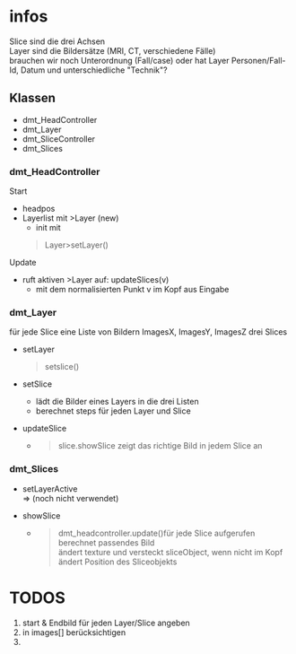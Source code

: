 # infos

Slice sind die drei Achsen  
Layer sind die Bildersätze (MRI, CT, verschiedene Fälle)  
brauchen wir noch Unterordnung (Fall/case) oder hat Layer Personen/Fall-Id, Datum und unterschiedliche "Technik"? 


## Klassen
- dmt_HeadController
- dmt_Layer
- dmt_SliceController
- dmt_Slices

### dmt_HeadController
Start
+ headpos
+ Layerlist  mit >Layer (new) 
  + init mit  
  >Layer>setLayer()

Update
+ ruft aktiven >Layer auf: updateSlices(v)
  + mit dem normalisierten Punkt v im Kopf aus Eingabe

### dmt_Layer
für jede Slice eine Liste von Bildern ImagesX, ImagesY, ImagesZ
drei Slices 

+ setLayer  
  >setslice()

+ setSlice
  + lädt die Bilder eines Layers in die drei Listen
  + berechnet steps für jeden Layer und Slice

+ updateSlice 
  + >slice.showSlice  zeigt das richtige Bild in jedem Slice an



### dmt_Slices

+ setLayerActive   
=> (noch nicht verwendet)

+ showSlice  
  + > dmt_headcontroller.update()für jede Slice aufgerufen   
    berechnet passendes Bild  
    ändert texture und versteckt sliceObject, wenn nicht im Kopf
    > ändert Position des Sliceobjekts




# TODOS

1) start & Endbild für jeden Layer/Slice angeben
2) in images[] berücksichtigen
3) 
